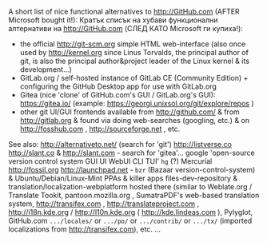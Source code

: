 A short list of nice functional alternatives to http://GitHub.com (AFTER Microsoft bought it!):
Кратък списък на хубави функционални алтернативи на http://GitHub.com (СЛЕД КАТО Microsoft ги купиха!):

* the official http://git-scm.org simple HTML web-interface (also once used by http://kernel.org since Linus Torvalds, the principal author of git, is also the principal author&project leader of the Linux kernel & its development...)
* GitLab.org / self-hosted instance of GitLab CE (Community Edition) + configuring the GitHub Desktop app for use with GitLab.org
* Gitea (nice 'clone' of GitHub.com's GUI / GitLab.org's GUI): https://gitea.io/ (example: https://georgi.unixsol.org/git/explore/repos )
* other git UI/GUI frontends available from http://github.com/ & from http://gitlab.org & found via doing web-searches (googling, etc.) & on http://fosshub.com , http://sourceforge.net , etc.


See also:
http://alternativeto.net/ (search for 'git')
http://listverse.co
http://slant.co & http://slant.com - search for 'gitea'...
google 'open-source version control system GUI UI WebUI CLI TUI'
`hg` (?)
Mercurial
http://fossil.org
http://launchpad.net - `bzr` (Bazaar version-control-system) & Ubuntu/Debian/Linux-Mint PPAs & killer apps files-dev-repository & translation/localization-webplatform hosted there (similar to Weblate.org / Translate Tookit, pantoon.mozilla.org , SumatraPDF's web-based translation system, http://transifex.com , http://translateproject.com , http://i18n.kde.org / http://l10n.kde.org ( http://kde.lindeas.com ), Pylyglot, GitHub.com `.../locales/` or `.../po/` or `.../contrib/` or `.../tx/` (imported localizations from http://transifex.com), etc. ...
